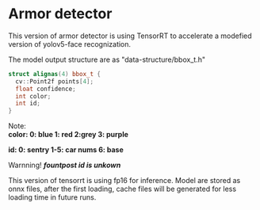# Armor detector

This version of armor detector is using TensorRT to accelerate a modefied version of yolov5-face recognization.  

The model output structure are as "data-structure/bbox_t.h"
```c++
struct alignas(4) bbox_t {
  cv::Point2f points[4];
  float confidence;
  int color;
  int id;
}
```
Note:  
**color:  0: blue  1: red  2:grey  3: purple**

**id:     0: sentry  1-5: car nums 6: base**

Warnning! ***fountpost id is unkown***


This version of tensorrt is using fp16 for inference. Model are stored as onnx files, 
after the first loading, cache files will be generated for less loading time in future runs.
